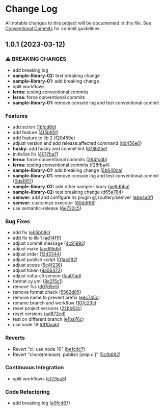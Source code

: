 # Change Log

All notable changes to this project will be documented in this file.
See [Conventional Commits](https://conventionalcommits.org) for commit guidelines.

## 1.0.1 (2023-03-12)

### ⚠ BREAKING CHANGES

- add breaking log
- **sample-library-02:** test breaking change
- **sample-library-01:** add breaking change
- split workflows
- **lerna:** testing conventional commits
- **lerna:** force conventional commits
- **sample-library-01:** remove console log and test conventional commit

### Features

- add action ([1bfcd6d](https://github.com/ac-products-and-services/nx-integrated-template/commit/1bfcd6da7a545679d50fa72f0c9995cd93509d57))
- add feature ([4f5b85f](https://github.com/ac-products-and-services/nx-integrated-template/commit/4f5b85fa6bddee434c79c181f68036d05363997a))
- add feature to lib 2 ([f20459e](https://github.com/ac-products-and-services/nx-integrated-template/commit/f20459ebe81b3132eded8d47df2ea477a91c66a9))
- adjust version and add release:affected command ([dd456e0](https://github.com/ac-products-and-services/nx-integrated-template/commit/dd456e0719ae79d2625ed4e3b479e6b757c88fec))
- **husky:** add husky and commit lint ([678b25e](https://github.com/ac-products-and-services/nx-integrated-template/commit/678b25eb0bea560bf1617ccb63bf2e36986bce02))
- initialize lib ([4017ba7](https://github.com/ac-products-and-services/nx-integrated-template/commit/4017ba7d3b29f72fea0c6e44ece6775ea10a225f))
- **lerna:** force conventional commits ([364fcdb](https://github.com/ac-products-and-services/nx-integrated-template/commit/364fcdbdf53d774c20f21dd52b30aea7e8602a78))
- **lerna:** testing conventional commits ([f28fba4](https://github.com/ac-products-and-services/nx-integrated-template/commit/f28fba459a2726b480c9ad199815757c561e51e1))
- **sample-library-01:** add breaking change ([6b640ca](https://github.com/ac-products-and-services/nx-integrated-template/commit/6b640ca135b6bc29d505e90e992f3a084a88441a))
- **sample-library-01:** remove console log and test conventional commit ([0da1951](https://github.com/ac-products-and-services/nx-integrated-template/commit/0da19519ba979862ebc52320b155f6b9601d3638))
- **sample-library-02:** add other sample library ([ae6dbba](https://github.com/ac-products-and-services/nx-integrated-template/commit/ae6dbba373359c927d0d796d1fee8d0e1af38002))
- **sample-library-02:** test breaking change ([d65a784](https://github.com/ac-products-and-services/nx-integrated-template/commit/d65a784cca38057f412fc8df788b7746b007a027))
- **semver:** add and configure nx plugin @jscutlery/semver ([ebe4a0f](https://github.com/ac-products-and-services/nx-integrated-template/commit/ebe4a0f922d1653fe8f70c3f0b6b26a690053fee))
- **semver:** customize executor ([80ddf66](https://github.com/ac-products-and-services/nx-integrated-template/commit/80ddf667ad962eb55190f81d68cd2c40c36a93df))
- use semantic-release ([6e722c5](https://github.com/ac-products-and-services/nx-integrated-template/commit/6e722c571cbd3d497ac1b88117553154f747a38b))

### Bug Fixes

- add fix ([eb5b08c](https://github.com/ac-products-and-services/nx-integrated-template/commit/eb5b08c8acad2ae5b68f293fa9d5ccb87f4da4b0))
- add fix to lib 1 ([ad14f1f](https://github.com/ac-products-and-services/nx-integrated-template/commit/ad14f1fdaa36cbdac5a431eda5063287afe5dbf8))
- adjust commit message ([4c91992](https://github.com/ac-products-and-services/nx-integrated-template/commit/4c91992b57f2da3fd71cf2e6342ba3edd0db1773))
- adjust make ([acd95d5](https://github.com/ac-products-and-services/nx-integrated-template/commit/acd95d5c0af27abbb585bfbe3b80fcf8f071451b))
- adjust order ([12d3344](https://github.com/ac-products-and-services/nx-integrated-template/commit/12d3344cd518532392264b1f556a7acc4f566d4e))
- adjust publish script ([01aa282](https://github.com/ac-products-and-services/nx-integrated-template/commit/01aa2820227310a5c7d8414f33ce775319cd145f))
- adjust scope ([5c4f238](https://github.com/ac-products-and-services/nx-integrated-template/commit/5c4f238317a5327eacdaae8ee93ef95f1b665d5e))
- adjust token ([8a06472](https://github.com/ac-products-and-services/nx-integrated-template/commit/8a06472825ce1b56c5b33f71144d35f57f1c3d6f))
- adjust volta-cli version ([faa01ad](https://github.com/ac-products-and-services/nx-integrated-template/commit/faa01ad6d002a7500a149f6a18924010bfa5b8e5))
- format cy.yml ([8e215c1](https://github.com/ac-products-and-services/nx-integrated-template/commit/8e215c18947b4559f3f440e00bd31b22ccdf8ad3))
- remove %s ([d07d5e5](https://github.com/ac-products-and-services/nx-integrated-template/commit/d07d5e528f5ae55369ac48028b373351044ccf14))
- remove format check ([5562d85](https://github.com/ac-products-and-services/nx-integrated-template/commit/5562d858b9f486326edd2bef81df73b34c9a2a26))
- remove name to prevent prefix ([eec745c](https://github.com/ac-products-and-services/nx-integrated-template/commit/eec745c0b13a576bda18b6772ec0927359ed4f23))
- rename branch and workflow ([107c23c](https://github.com/ac-products-and-services/nx-integrated-template/commit/107c23cf8cd0192f99260fc093e6f846b9735e93))
- reset project versions ([22bb63c](https://github.com/ac-products-and-services/nx-integrated-template/commit/22bb63c3f7b7806d3efbc36e17d2ffbfa4bf792b))
- reset versions ([ad872cd](https://github.com/ac-products-and-services/nx-integrated-template/commit/ad872cd16fd715f92948e1e7e7254f779c1d7a26))
- test on different branch ([e1ba76c](https://github.com/ac-products-and-services/nx-integrated-template/commit/e1ba76c16bf5272683c8796e56cb7d2b5ada781f))
- use node 18 ([df10aab](https://github.com/ac-products-and-services/nx-integrated-template/commit/df10aaba6825feb833ea51ad27092058c90c2c67))

### Reverts

- Revert "ci: use node 16" ([be1cdc7](https://github.com/ac-products-and-services/nx-integrated-template/commit/be1cdc74ae6ab36d79345de58c03629ae45717ce))
- Revert "chore(release): publish [skip ci]" ([5cfb692](https://github.com/ac-products-and-services/nx-integrated-template/commit/5cfb692ff58c6a5aa32a850f8fea340cb3dab368))

### Continuous Integration

- split workflows ([cf73ea3](https://github.com/ac-products-and-services/nx-integrated-template/commit/cf73ea39d153ac08d922bca44acc0a476a6aba65))

### Code Refactoring

- add breaking log ([a9fcd87](https://github.com/ac-products-and-services/nx-integrated-template/commit/a9fcd8722aebddd80791868df5b124bbc72ed87c))
